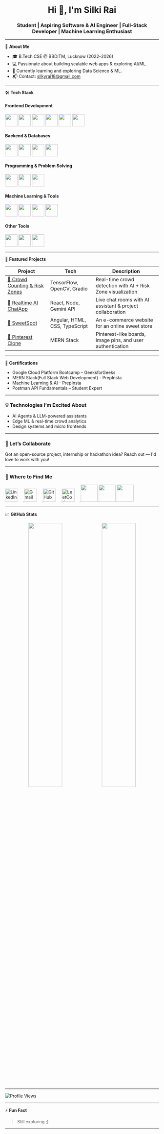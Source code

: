 <!-- GitHub Profile README: silkirai1812 -->

<h1 align="center">Hi 👋, I'm Silki Rai</h1>
<h3 align="center">Student | Aspiring Software & AI Engineer | Full-Stack Developer | Machine Learning Enthusiast 
</h3>

---

🌟 **About Me**

- 🎓 B.Tech CSE @ BBDITM, Lucknow (2022–2026)
- 💻 Passionate about building scalable web apps & exploring AI/ML.
- 🌱 Currently learning and exploring Data Science & ML.
- 📬 Contact: silkyrai18@gmail.com

---

🛠️ **Tech Stack**

<h4>Frontend Development</h4>
<p>
  <img src="https://cdn.jsdelivr.net/gh/devicons/devicon/icons/html5/html5-original.svg" width="40"/>
  <img src="https://cdn.jsdelivr.net/gh/devicons/devicon/icons/css3/css3-original.svg" width="40"/>
  <img src="https://cdn.jsdelivr.net/gh/devicons/devicon/icons/javascript/javascript-original.svg" width="40"/>
  <img src="https://cdn.jsdelivr.net/gh/devicons/devicon/icons/react/react-original.svg" width="40"/>
  <img src="https://cdn.jsdelivr.net/gh/devicons/devicon/icons/angularjs/angularjs-original.svg" width="40"/>
  <img src="https://cdn.jsdelivr.net/gh/devicons/devicon/icons/tailwindcss/tailwindcss.svg" width="40"/>
</p>

<h4>Backend & Databases</h4>
<p>
  <img src="https://cdn.jsdelivr.net/gh/devicons/devicon/icons/nodejs/nodejs-original.svg" width="40"/>
  <img src="https://cdn.jsdelivr.net/gh/devicons/devicon/icons/express/express-original.svg" width="40"/>
  <img src="https://cdn.jsdelivr.net/gh/devicons/devicon/icons/mongodb/mongodb-original.svg" width="40"/>
  <img src="https://cdn.jsdelivr.net/gh/devicons/devicon/icons/mysql/mysql-original.svg" width="40"/>
</p>

<h4>Programming & Problem Solving</h4>
<p>
  <img src="https://cdn.jsdelivr.net/gh/devicons/devicon/icons/java/java-original.svg" width="40"/>
  <img src="https://cdn.jsdelivr.net/gh/devicons/devicon/icons/python/python-original.svg" width="40"/>
  <img src="https://cdn.jsdelivr.net/gh/devicons/devicon/icons/c/c-original.svg" width="40"/>
</p>

<h4>Machine Learning & Tools</h4>
<p>
  <img src="https://cdn.jsdelivr.net/gh/devicons/devicon/icons/tensorflow/tensorflow-original.svg" width="40"/>
  <img src="https://cdn.jsdelivr.net/gh/devicons/devicon/icons/pandas/pandas-original.svg" width="40"/>
  <img src="https://cdn.jsdelivr.net/gh/devicons/devicon/icons/numpy/numpy-original.svg" width="40"/>
  <img src="https://cdn.jsdelivr.net/gh/devicons/devicon/icons/opencv/opencv-original.svg" width="40"/>
</p>

<h4>Other Tools</h4>
<p>
  <img src="https://cdn.jsdelivr.net/gh/devicons/devicon/icons/git/git-original.svg" width="40"/>
  <img src="https://cdn.jsdelivr.net/gh/devicons/devicon/icons/github/github-original.svg" width="40"/>
  <img src="https://cdn.jsdelivr.net/gh/devicons/devicon/icons/googlecloud/googlecloud-original.svg" width="40"/>
</p>

---

🚀 **Featured Projects**

| Project | Tech | Description |
|--------|------|-------------|
| [🧠 Crowd Counting & Risk Zones](https://huggingface.co/spaces/silkirai/crowd-counting) | TensorFlow, OpenCV, Gradio | Real-time crowd detection with AI + Risk Zone visualization |
| [💬 Realtime AI ChatApp](https://github.com/silkirai1812/realtimeAIChatApp) | React, Node, Gemini API | Live chat rooms with AI assistant & project collaboration |
| [🎂 SweetSpot](https://github.com/silkirai1812/SweetSpot) | Angular, HTML, CSS, TypeScript | An e-commerce website for an online sweet store |
| [📌 Pinterest Clone](https://github.com/silkirai1812/PinterestClone) | MERN Stack | Pinterest-like boards, image pins, and user authentication |

---

📜 **Certifications**
- Google Cloud Platform Bootcamp – GeeksforGeeks
- MERN Stack(Full Stack Web Development) - PrepInsta
- Machine Learning & AI - PrepInsta
- Postman API Fundamentals – Student Expert

---

### 💡 Technologies I’m Excited About
- AI Agents & LLM-powered assistants
- Edge ML & real-time crowd analytics
- Design systems and micro frontends

___

### 🤝 Let’s Collaborate
Got an open-source project, internship or hackathon idea?
Reach out — I'd love to work with you!

___


### 📡 Where to Find Me

<p align="left">
  <a href="https://www.linkedin.com/in/silki-rai" target="_blank">
    <img src="https://cdn.jsdelivr.net/gh/devicons/devicon/icons/linkedin/linkedin-original.svg" alt="LinkedIn" width="42" height="42" style="margin-right:16px;"/>
  </a>
  <a href="mailto:silkyrai18@gmail.com" target="_blank">
    <img src="https://upload.wikimedia.org/wikipedia/commons/7/7e/Gmail_icon_%282020%29.svg" alt="Gmail" width="42" height="42" style="margin-right:16px;"/>
  </a>
<!--   <a href="https://discord.com/users/silkirai" target="_blank">
    <img src="https://cdn.jsdelivr.net/gh/devicons/devicon/icons/discord/discord-original.svg" alt="Discord" width="42" height="42" style="margin-right:16px;"/>
  </a> -->
  <a href="https://github.com/silkirai1812" target="_blank">
    <img src="https://cdn.jsdelivr.net/gh/devicons/devicon/icons/github/github-original.svg" alt="GitHub" width="42" height="42" style="margin-right:16px;"/>
  </a>
  <a href="https://leetcode.com/u/silkii18/" target="_blank">
    <img src="https://upload.wikimedia.org/wikipedia/commons/1/19/LeetCode_logo_black.png" alt="LeetCode" width="42" height="42" style="margin-right:16px;"/>
  </a>
<!--   <a href="https://x.com/silki_rai" target="_blank">
    <img src="https://cdn.jsdelivr.net/gh/simple-icons/simple-icons/icons/x.svg" alt="X (Twitter)" width="42" height="42" style="margin-right:16px;"/> -->
  </a>
<!--   <a href="https://hashnode.com/@silki" target="_blank">
    <img src="https://upload.wikimedia.org/commons/1/1f/Hashnode_logo.svg" alt="Hashnode" width="42" height="42" style="margin-right:16px;"/>
  </a> -->
  <a href="https://discord.com/users/silkirai" target="_blank">
    <img src="https://img.shields.io/badge/-1E1E1E?logo=discord&logoColor=5865F2&style=flat-square" width="55" height="55" />
  </a>
  <a href="https://x.com/silki_rai" target="_blank">
    <img src="https://img.shields.io/badge/-1E1E1E?logo=x&logoColor=1DA1F2&style=flat-square" width="55" height="55" />
  </a>
  <a href="https://hashnode.com/@silki" target="_blank">
    <img src="https://img.shields.io/badge/-1E1E1E?logo=hashnode&logoColor=2962FF&style=flat-square" width="55" height="55" />
  </a>
</p>

---

📈 **GitHub Stats**

<p align="center">
  <img src="https://github-readme-stats.vercel.app/api?username=silkirai1812&show_icons=true&theme=tokyonight" width="47%" />
  <img src="https://github-readme-streak-stats.herokuapp.com?user=silkirai1812&theme=tokyonight" width="47%" />
</p>

---

![Profile Views](https://komarev.com/ghpvc/?username=silkirai1812&label=Profile%20views&color=0e75b6&style=flat)


___

⚡ **Fun Fact**  
> Still exploring ;)

---
